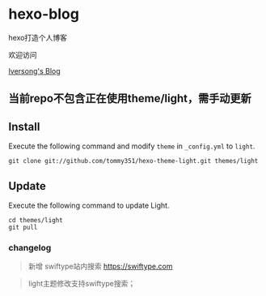 hexo-blog
=========

hexo打造个人博客

欢迎访问

[Iversong's Blog](http://iversong.com)

## 当前repo不包含正在使用theme/light，需手动更新

## Install

Execute the following command and modify `theme` in `_config.yml` to `light`.

```
git clone git://github.com/tommy351/hexo-theme-light.git themes/light
```

## Update

Execute the following command to update Light.

```
cd themes/light
git pull
```


### changelog
> 新增 swiftype站内搜索 https://swiftype.com

> light主题修改支持swiftype搜索；
